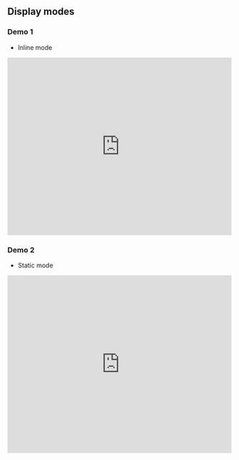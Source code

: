 ## Display modes

### Demo 1
- Inline mode
<iframe width="100%" height="400" src="https://jsfiddle.net/bEt5W/embedded/result,html,js,css,resources/" allowfullscreen="allowfullscreen" frameborder="0"></iframe>

### Demo 2
- Static mode
<iframe width="100%" height="400" src="https://jsfiddle.net/esuWS/embedded/result,html,js,css,resources/" allowfullscreen="allowfullscreen" frameborder="0"></iframe>
